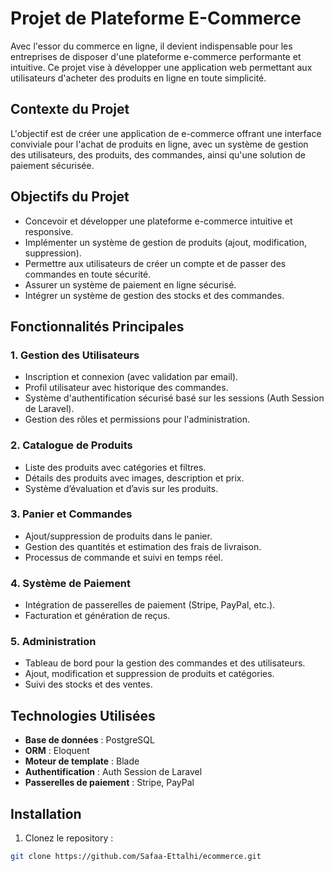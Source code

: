 # Projet de Plateforme E-Commerce

Avec l'essor du commerce en ligne, il devient indispensable pour les entreprises de disposer d'une plateforme e-commerce performante et intuitive. Ce projet vise à développer une application web permettant aux utilisateurs d'acheter des produits en ligne en toute simplicité.

## Contexte du Projet

L'objectif est de créer une application de e-commerce offrant une interface conviviale pour l'achat de produits en ligne, avec un système de gestion des utilisateurs, des produits, des commandes, ainsi qu'une solution de paiement sécurisée.

## Objectifs du Projet

- Concevoir et développer une plateforme e-commerce intuitive et responsive.
- Implémenter un système de gestion de produits (ajout, modification, suppression).
- Permettre aux utilisateurs de créer un compte et de passer des commandes en toute sécurité.
- Assurer un système de paiement en ligne sécurisé.
- Intégrer un système de gestion des stocks et des commandes.

## Fonctionnalités Principales

### 1. Gestion des Utilisateurs

- Inscription et connexion (avec validation par email).
- Profil utilisateur avec historique des commandes.
- Système d'authentification sécurisé basé sur les sessions (Auth Session de Laravel).
- Gestion des rôles et permissions pour l'administration.

### 2. Catalogue de Produits

- Liste des produits avec catégories et filtres.
- Détails des produits avec images, description et prix.
- Système d’évaluation et d’avis sur les produits.

### 3. Panier et Commandes

- Ajout/suppression de produits dans le panier.
- Gestion des quantités et estimation des frais de livraison.
- Processus de commande et suivi en temps réel.

### 4. Système de Paiement

- Intégration de passerelles de paiement (Stripe, PayPal, etc.).
- Facturation et génération de reçus.

### 5. Administration

- Tableau de bord pour la gestion des commandes et des utilisateurs.
- Ajout, modification et suppression de produits et catégories.
- Suivi des stocks et des ventes.

## Technologies Utilisées

- **Base de données** : PostgreSQL
- **ORM** : Eloquent
- **Moteur de template** : Blade
- **Authentification** : Auth Session de Laravel
- **Passerelles de paiement** : Stripe, PayPal

## Installation

1. Clonez le repository :

```bash
git clone https://github.com/Safaa-Ettalhi/ecommerce.git
